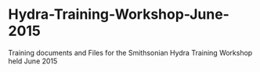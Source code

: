 # Hydra-Training-Workshop-June-2015
Training documents and Files for the Smithsonian Hydra Training Workshop held June 2015

